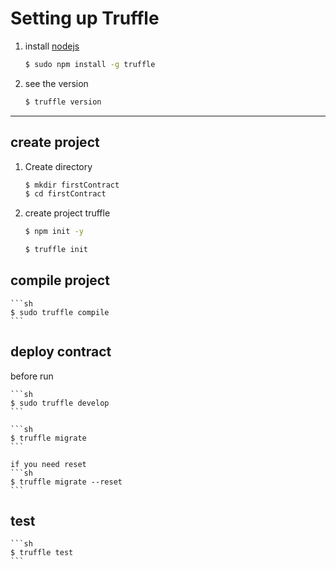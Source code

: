 
# Setting up Truffle
1. install [nodejs](https://nodejs.org/en/)

    ```sh
    $ sudo npm install -g truffle
    ```

2. see the version
    ```sh
    $ truffle version
    ```
 ___

## create project

1. Create directory
    ```sh
    $ mkdir firstContract
    $ cd firstContract
    ```
2. create project truffle
    ```sh
    $ npm init -y
    ```

    ```sh
    $ truffle init
    ```
## compile project
    ```sh
    $ sudo truffle compile
    ```
## deploy contract  
   before run
   
    ```sh
    $ sudo truffle develop
    ```

    ```sh
    $ truffle migrate
    ```

    if you need reset 
    ```sh
    $ truffle migrate --reset
    ```
##  test
    ```sh
    $ truffle test
    ```
